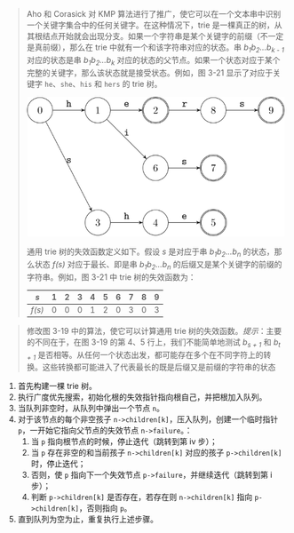 > Aho 和 Corasick 对 KMP 算法进行了推广，使它可以在一个文本串中识别一个关键字集合中的任何关键字。在这种情况下，trie 是一棵真正的树，从其根结点开始就会出现分支。如果一个字符串是某个关键字的前缀（不一定是真前缀），那么在 trie 中就有一个和该字符串对应的状态。串 *b<sub>1</sub>b<sub>2</sub>...b<sub>k - 1</sub>* 对应的状态是串 *b<sub>1</sub>b<sub>2</sub>...b<sub>k</sub>* 对应的状态的父节点。如果一个状态对应于某个完整的关键字，那么该状态就是接受状态。例如，图 3-21 显示了对应于关键字 `he`、`she`、`his` 和 `hers` 的 trie 树。
>
> ![](main.svg)
>
> 通用 trie 树的失效函数定义如下。假设 *s* 是对应于串 *b<sub>1</sub>b<sub>2</sub>...b<sub>n</sub>* 的状态，那么状态 *f(s)* 对应于最长、即是串 *b<sub>1</sub>b<sub>2</sub>...b<sub>n</sub>* 的后缀又是某个关键字的前缀的字符串。例如，图 3-21 中 trie 树的失效函数为：
>
> |  *s* | 1 | 2 | 3 | 4 | 5 | 6 | 7 | 8 | 9 |
> |:----:|:-:|:-:|:-:|:-:|:-:|:-:|:-:|:-:|:-:|
> |*f(s)*| 0 | 0 | 0 | 1 | 2 | 0 | 3 | 0 | 3 |

> 修改图 3-19 中的算法，使它可以计算通用 trie 树的失效函数。*提示*：主要的不同在于，在图 3-19 的第 4、5 行上，我们不能简单地测试 *b<sub>s + 1</sub>* 和 *b<sub>t + 1</sub>* 是否相等。从任何一个状态出发，都可能存在多个在不同字符上的转换。这些转换都可能进入了代表最长的既是后缀又是前缀的字符串的状态

1. 首先构建一棵 trie 树。
2. 执行广度优先搜索，初始化根的失效指针指向根自己，并把根加入队列。
3. 当队列非空时，从队列中弹出一个节点 `n`。
4. 对于该节点的每个非空孩子 `n->children[k]`，压入队列，创建一个临时指针 `p`，一开始它指向父节点的失效节点 `n->failure`。：
    1. 当 `p` 指向根节点的时候，停止迭代（跳转到第 iv 步）；
    2. 当 `p` 存在非空的和当前孩子 `n->children[k]` 对应的孩子 `p->children[k]` 时，停止迭代；
    3. 否则，使 `p` 指向下一个失效节点 `p->failure`，并继续迭代（跳转到第 i 步）；
    4. 判断 `p->children[k]` 是否存在，若存在则 `n->children[k]` 指向 `p->children[k]`，否则指向 `p`。
4. 直到队列为空为止，重复执行上述步骤。
